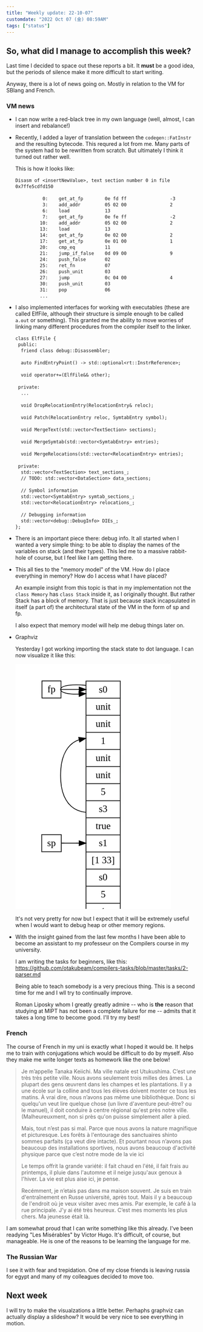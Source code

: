 ```yaml
---
title: "Weekly update: 22-10-07"
customdate: "2022 Oct 07 (金) 08:59AM"
tags: ["status"]
---
```


## So, what did I manage to accomplish this week?

Last time I decided to space out these reports a bit. It **must** be a good
idea, but the periods of silence make it more difficult to start writing.

Anyway, there is a lot of news going on. Mostly in relation to the VM for SBlang
and French.

### VM news

- I can now write a red-black tree in my own language (well, almost, I can
  insert and rebalance!)

- Recently, I added a layer of translation between the `codegen::FatInstr` and
  the resulting bytecode. This requred a lot from me. Many parts of the system
  had to be rewritten from scratch. But ultimately I think it turned out rather
  well. 

  This is how it looks like:

  ```
  Disasm of <insertNewValue>, text section number 0 in file 0x7ffe5cdfd150

            0:    get_at_fp        0e fd ff                -3
            3:    add_addr         05 02 00                2
            6:    load             13
            7:    get_at_fp        0e fe ff                -2
           10:    add_addr         05 02 00                2
           13:    load             13
           14:    get_at_fp        0e 02 00                2
           17:    get_at_fp        0e 01 00                1
           20:    cmp_eq           11
           21:    jump_if_false    0d 09 00                9
           24:    push_false       02
           25:    ret_fn           07
           26:    push_unit        03
           27:    jump             0c 04 00                4
           30:    push_unit        03
           31:    pop              06
           ...
  ```

- I also implemented interfaces for working with executables (these are called
  ElfFile, although their structure is simple enough to be called `a.out` or
  something). This granted me the ability to move worries of linking many
  different procedures from the compiler itself to the linker.

  ```
  class ElfFile {
   public:
    friend class debug::Disassembler;

    auto FindEntryPoint() -> std::optional<rt::InstrReference>;

    void operator+=(ElfFile&& other);

   private:
    ...

    void DropRelocationEntry(RelocationEntry& reloc);

    void Patch(RelocationEntry reloc, SymtabEntry symbol);

    void MergeText(std::vector<TextSection> sections);

    void MergeSymtab(std::vector<SymtabEntry> entries);

    void MergeRelocations(std::vector<RelocationEntry> entries);

   private:
    std::vector<TextSection> text_sections_;
    // TODO: std::vector<DataSection> data_sections;

    // Symbol information
    std::vector<SymtabEntry> symtab_sections_;
    std::vector<RelocationEntry> relocations_;

    // Debugging information
    std::vector<debug::DebugInfo> DIEs_;
  };
  ```

- There is an important piece there: debug info. It all started when I wanted a
  very simple thing: to be able to display the names of the variables on stack
  (and their types). This led me to a massive rabbit-hole of course, but I feel
  like I am getting there.

- This all ties to the "memory model" of the VM. How do I place everything in
  memory? How do I access what I have placed? 

  An example insight from this topic is that in my implementation not the
  `class Memory` has `class Stack` inside it, as I originally thought. But
  rather Stack has a block of memory. That is just because stack incapsulated
  in itself (a part of) the architectural state of the VM in the form of sp and
  fp.

  I also expect that memory model will help me debug things later on.

- Graphviz
  
  Yesterday I got working importing the stack state to dot language. I can now
  visualize it like this: 

  ![stack](./stack-simple.webp)

  It's not very pretty for now but I expect that it will be extremely useful
  when I would want to debug heap or other memory regions.

- With the insight gained from the last few months I have been able to become
  an assistant to my professeur on the Compilers course in my university. 

  I am writing the tasks for beginners, like this:
  https://github.com/otakubeam/compilers-tasks/blob/master/tasks/2-parser.md

  Being able to teach somebody is a very precious thing. This is a second time
  for me and I wll try to continually improve.

  Roman Liposky whom I greatly greatly admire -- who is **the** reason that
  studying at MIPT has not been a complete failure for me -- admits that it
  takes a long time to become good. I'll try my best!

### French

The course of French in my uni is exactly what I hoped it would be. It helps me
to train with conjugations which would be difficult to do by myself. Also they
make me write longer texts as homework like the one below!

> Je m’appelle Tanaka Keiichi. Ma ville natale est Utukushima. C’est une très
> très petite ville. Nous avons seulement trois milles des âmes. La plupart des
> gens œuvrent dans les champes et les plantations. Il y a une école sur la
> colline and tous les élèves doivent monter ce tous les matins. À vrai dire,
> nous n’avons pas même une bibliothèque. Donc si quelqu'un veut lire quelque
> chose (un livre d'aventure peut-être? ou le manuel), il doit conduire à
> centre régional qu'est près notre ville. (Malheureuxment, non si près qu'on
> puisse simplement aller à pied.
> 
> 
> Mais, tout n’est pas si mal. Parce que nous avons la nature magnifique et
> picturesque. Les forêts à l'entourage des sanctuaires shinto sommes parfaits
> (ça veut dire intacte). Et pourtant nous n’avons pas beaucoup des
> installations sportives, nous avons beaucoup d'activité physique parce que
> c’est notre mode de la vie ici
> 
> 
> Le temps offrit la grande variété: il fait chaud en l'été, il fait frais au
> printemps, il pluie dans l'automne et il neige jusqu'aux genoux à l'hiver. La
> vie est plus aise ici, je pense.
>  
> 
> Recémment, je n’etais pas dans ma maison souvent. Je suis en train
> d'entraînement en Russe université, après tout. Mais il y a beaucoup de
> l'endroit où je veux visiter avec mes amis. Par exemple, le café à la rue
> principale. J'y ai été très heureux. C’est mes moments les plus chers. Ma
> jeunesse était là.

I am somewhat proud that I can write something like this already. I've been
readying "Les Misérables" by Victor Hugo. It's difficult, of course, but
manageable. He is one of the reasons to be learning the language for me.

### The Russian War

I see it with fear and trepidation. One of my close friends is leaving russia
for egypt and many of my colleagues decided to move too.

## Next week

I will try to make the visualzations a little better. Perhaphs graphviz can
actually display a slideshow? It would be very nice to see everything in
motion.
